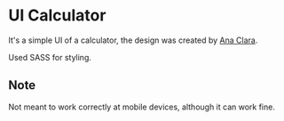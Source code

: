# UI Calculator

It's a simple UI of a calculator, the design was created by [Ana Clara](https://instagram.com/@anacriando).

Used SASS for styling.

## Note

Not meant to work correctly at mobile devices, although it can work fine.
